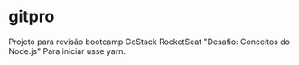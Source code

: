 # gitpro
Projeto para revisão bootcamp GoStack RocketSeat
"Desafio: Conceitos do Node.js"
Para iniciar usse yarn.
